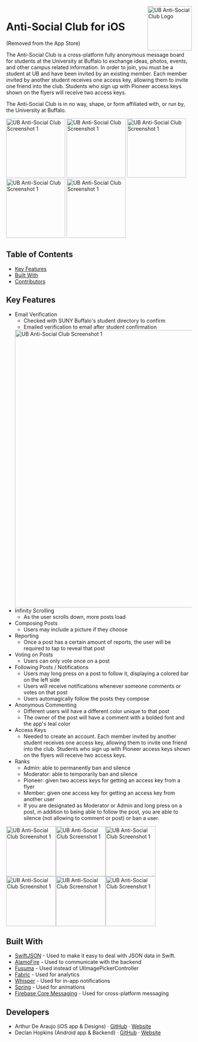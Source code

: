 <img src="http://arthurdearaujo.com/ub-anti-social-icon.png" alt="UB Anti-Social Club Logo" title="UB Anti-Social Club" align="right" height="120" />

# Anti-Social Club for iOS
(Removed from the App Store)

The Anti-Social Club is a cross-platform fully anonymous message board for students at the University at Buffalo to exchange ideas, photos, events, and other campus related information. In order to join, you must be a student at UB and have been invited by an existing member. Each member invited by another student receives one access key, allowing them to invite one friend into the club. Students who sign up with Pioneer access keys shown on the flyers will receive two access keys.

The Anti-Social Club is in no way, shape, or form affiliated with, or run by, the University at Buffalo.

<img src="http://arthurdearaujo.com/screenshot1.png" alt="UB Anti-Social Club Screenshot 1" width="160" /> <img src="http://arthurdearaujo.com/screenshot2.png" alt="UB Anti-Social Club Screenshot 1" width="160" /> <img src="http://arthurdearaujo.com/screenshot3.png" alt="UB Anti-Social Club Screenshot 1" width="160" /> <img src="http://arthurdearaujo.com/screenshot4.png" alt="UB Anti-Social Club Screenshot 1" width="160" /> <img src="http://arthurdearaujo.com/screenshot5.png" alt="UB Anti-Social Club Screenshot 1" width="160" />

## Table of Contents

* [Key Features](#key-features)
* [Built With](#built-with)
* [Contributors](#contributors)

## <a name="key-features"></a>Key Features

* Email Verification
  - Checked with SUNY Buffalo's student directory to confirm
  - Emailed verification to email after student confirmation
  <img src="http://arthurdearaujo.com/ub-anti-socialclub-register-method.png" alt="UB Anti-Social Club Screenshot 1" width="750" />
* Infinity Scrolling
  - As the user scrolls down, more posts load
* Composing Posts
  - Users may include a picture if they choose
* Reporting
  - Once a post has a certain amount of reports, the user will be required to tap to reveal that post
* Voting on Posts
  - Users can only vote once on a post
* Following Posts / Notifications
  - Users may long press on a post to follow it, displaying a colored bar on the left side
  - Users will receive notifications whenever someone comments or votes on that post
  - Users automagically follow the posts they compose
* Anonymous Commenting
  - Different users will have a different color unique to that post
  - The owner of the post will have a comment with a bolded font and the app's teal color
* Access Keys
  - Needed to create an account. Each member invited by another student receives one access key, allowing them to invite one friend into the club. Students who sign up with Pioneer access keys shown on the flyers will receive two access keys.
* Ranks
  - Admin: able to permanently ban and silence
  - Moderator: able to temporarily ban and silence
  - Pioneer: given two access keys for getting an access key from a flyer
  - Member: given one access key for getting an access key from another user
  - If you are designated as Moderator or Admin and long press on a post, in addition to being able to follow the post, you are able to silence (not allowing to comment or post) or ban a user.

<img src="http://arthurdearaujo.com/ub-anti-socialclub-compose-post.png" alt="UB Anti-Social Club Screenshot 1" width="135"/><img src="http://arthurdearaujo.com/ub-anti-socialclub-reported-post.png" alt="UB Anti-Social Club Screenshot 1" width="135" /><img src="http://arthurdearaujo.com/ub-anti-socialclub-homepage.png" alt="UB Anti-Social Club Screenshot 1" width="135"/><img src="http://arthurdearaujo.com/ub-anti-socialclub-comments.png" alt="UB Anti-Social Club Screenshot 1" width="135"/><img src="http://arthurdearaujo.com/ub-anti-socialclub-settings.png" alt="UB Anti-Social Club Screenshot 1" width="135"/><img src="http://arthurdearaujo.com/ub-anti-socialclub-access-keys.png" alt="UB Anti-Social Club Screenshot 1" width="135"/>

## <a name="built-with"></a>Built With

* [SwiftJSON](https://github.com/SwiftyJSON/SwiftyJSON) - Used to make it easy to deal with JSON data in Swift.
* [AlamoFire](https://github.com/Alamofire/Alamofire) - Used to communicate with the backend
* [Fusuma](https://github.com/ytakzk/Fusuma) - Used instead of UIImagePickerController
* [Fabric](https://www.fabric.io) - Used for analytics
* [Whisper](https://github.com/hyperoslo/Whisper) - Used for in-app notifications
* [Spring](https://github.com/MengTo/Spring) - Used for animations
* [Firebase Core Messaging](https://firebase.google.com/docs/cloud-messaging/) - Used for cross-platform messaging


## <a name="contributors">Developers

* Arthur De Araujo (iOS app & Designs) · [GitHub](https://github.com/wafflez180) · [Website](http://www.arthurdearaujo.com/)
* Declan Hopkins (Android app & Backend) · [GitHub](https://github.com/Dooskington) · [Website](http://www.declanhopkins.com/)
